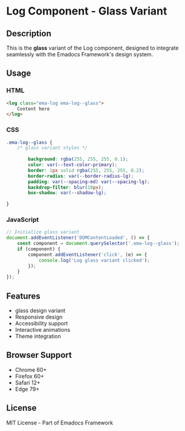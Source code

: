 # Log Component - Glass Variant

## Description
This is the **glass** variant of the Log component, designed to integrate seamlessly with the Emadocs Framework's design system.

## Usage

### HTML
```html
<log class="ema-log ema-log--glass">
    Content here
</log>
```

### CSS
```css
.ema-log--glass {
    /* glass variant styles */
    
        background: rgba(255, 255, 255, 0.1);
        color: var(--text-color-primary);
        border: 1px solid rgba(255, 255, 255, 0.2);
        border-radius: var(--border-radius-lg);
        padding: var(--spacing-md) var(--spacing-lg);
        backdrop-filter: blur(10px);
        box-shadow: var(--shadow-lg);
    
}
```

### JavaScript
```javascript
// Initialize glass variant
document.addEventListener('DOMContentLoaded', () => {
    const component = document.querySelector('.ema-log--glass');
    if (component) {
        component.addEventListener('click', (e) => {
            console.log('Log glass variant clicked');
        });
    }
});
```

## Features
- glass design variant
- Responsive design
- Accessibility support
- Interactive animations
- Theme integration

## Browser Support
- Chrome 60+
- Firefox 60+
- Safari 12+
- Edge 79+

## License
MIT License - Part of Emadocs Framework
